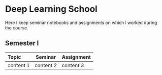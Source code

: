 # Deep Learning School

Here I keep seminar notebooks and assignments on which I worked during the course.

## Semester I

| Topic | Seminar | Assignment |
| :--- | --- | --- |
| content 1 | content 2 | content 3 |
